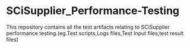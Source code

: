 # SCiSupplier_Performance-Testing
This repository contains all the test artifacts relating to SCiSupplier performance testing.(eg.Test scripts,Logs files,Test Input files,test result files)
